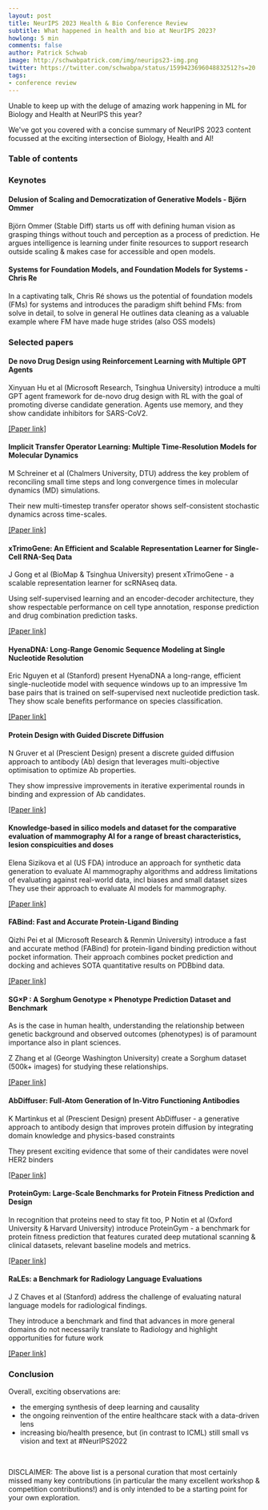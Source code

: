 ```yaml
---
layout: post
title: NeurIPS 2023 Health & Bio Conference Review
subtitle: What happened in health and bio at NeurIPS 2023?
howlong: 5 min
comments: false
author: Patrick Schwab
image: http://schwabpatrick.com/img/neurips23-img.png
twitter: https://twitter.com/schwabpa/status/1599423696048832512?s=20
tags:
- conference review
---
```

Unable to keep up with the deluge of amazing work happening in ML for Biology and Health at NeurIPS this year?

We've got you covered with a concise summary of NeurIPS 2023 content focussed at the exciting intersection of Biology, Health and AI!

<nav id="toc"><h3><a data-toggle="collapse" href="#toccontent" role="button" aria-expanded="false" aria-controls="toccontent"><i class="fa fa-bars"></i>  Table of contents</a></h3></nav>

<h3>Keynotes</h3>

<h4>Delusion of Scaling and Democratization of Generative Models - Björn Ommer</h4>

Björn Ommer (Stable Diff) starts us off with defining human vision as grasping things without touch and perception as a process of prediction.
He argues intelligence is learning under finite resources to support research outside scaling & makes case for accessible and open models.

<div class="gallery">
<galleryitem src="http://schwabpatrick.com/img/neurips2023/om1.png"></galleryitem> 
<galleryitem src="http://schwabpatrick.com/img/neurips2023/om2.png"></galleryitem> 
<galleryitem src="http://schwabpatrick.com/img/neurips2023/om3.png"></galleryitem> 
<galleryitem src="http://schwabpatrick.com/img/neurips2023/om4.png"></galleryitem> 
</div>

<h4>Systems for Foundation Models, and Foundation Models for Systems - Chris Re</h4>

In a captivating talk, Chris Ré shows us the potential of foundation models (FMs) for systems and introduces the paradigm shift behind FMs: from solve in detail, to solve in general
He outlines data cleaning as a valuable example where FM have made huge strides (also OSS models)

<div class="gallery">
<galleryitem src="http://schwabpatrick.com/img/neurips2023/om1.png"></galleryitem> 
<galleryitem src="http://schwabpatrick.com/img/neurips2023/om2.png"></galleryitem> 
<galleryitem src="http://schwabpatrick.com/img/neurips2023/om3.png"></galleryitem> 
<galleryitem src="http://schwabpatrick.com/img/neurips2023/om4.png"></galleryitem> 
</div>

<h3>Selected papers</h3>

<h4>De novo Drug Design using Reinforcement Learning with Multiple GPT Agents</h4>

Xinyuan Hu et al (Microsoft Research, Tsinghua University) introduce a multi GPT agent framework for de-novo drug design with RL with the goal of promoting diverse candidate generation.
Agents use memory, and they show candidate inhibitors for SARS-CoV2.

<a href="https://openreview.net/pdf?id=1B6YKnHYBb">[Paper link]</a>

<div class="gallery">
<galleryitem src="http://schwabpatrick.com/img/neurips2023/de1.png"></galleryitem> 
<galleryitem src="http://schwabpatrick.com/img/neurips2023/de2.png"></galleryitem> 
<galleryitem src="http://schwabpatrick.com/img/neurips2023/de3.png"></galleryitem> 
<galleryitem src="http://schwabpatrick.com/img/neurips2023/de4.png"></galleryitem> 
</div>

<h4>Implicit Transfer Operator Learning: Multiple Time-Resolution Models for Molecular Dynamics</h4>

M Schreiner et al (Chalmers University, DTU) address the key problem of reconciling small time steps and long convergence times in molecular dynamics (MD) simulations. 

Their new multi-timestep transfer operator shows self-consistent stochastic dynamics across time-scales.

<a href="https://openreview.net/forum?id=1kZx7JiuA2">[Paper link]</a>

<div class="gallery">
<galleryitem src="http://schwabpatrick.com/img/neurips2023/md1.png"></galleryitem> 
<galleryitem src="http://schwabpatrick.com/img/neurips2023/md2.png"></galleryitem> 
<galleryitem src="http://schwabpatrick.com/img/neurips2023/md3.png"></galleryitem> 
<galleryitem src="http://schwabpatrick.com/img/neurips2023/md4.png"></galleryitem> 
</div>

<h4>xTrimoGene: An Efficient and Scalable Representation Learner for Single-Cell RNA-Seq Data</h4>

J Gong et al (BioMap & Tsinghua University) present xTrimoGene - a scalable representation learner for scRNAseq data.

Using self-supervised learning and an encoder-decoder architecture, they show respectable performance on cell type annotation, response prediction and drug combination prediction tasks.

<a href="https://www.biorxiv.org/content/10.1101/2023.03.24.534055v1">[Paper link]</a>

<div class="gallery">
<galleryitem src="http://schwabpatrick.com/img/neurips2023/xt1.png"></galleryitem> 
<galleryitem src="http://schwabpatrick.com/img/neurips2023/xt2.png"></galleryitem> 
<galleryitem src="http://schwabpatrick.com/img/neurips2023/xt3.png"></galleryitem> 
<galleryitem src="http://schwabpatrick.com/img/neurips2023/xt4.png"></galleryitem> 
</div>

<h4>HyenaDNA: Long-Range Genomic Sequence Modeling at Single Nucleotide Resolution</h4>

Eric Nguyen et al (Stanford) present HyenaDNA a long-range, efficient single-nucleotide model with sequence windows up to an impressive 1m base pairs that is trained on self-supervised next nucleotide prediction task.
They show scale benefits performance on species classification.

<a href="https://arxiv.org/abs/2306.15794">[Paper link]</a>

<div class="gallery">
<galleryitem src="http://schwabpatrick.com/img/neurips2023/hd1.png"></galleryitem> 
<galleryitem src="http://schwabpatrick.com/img/neurips2023/hd2.png"></galleryitem> 
<galleryitem src="http://schwabpatrick.com/img/neurips2023/hd3.png"></galleryitem> 
<galleryitem src="http://schwabpatrick.com/img/neurips2023/hd4.png"></galleryitem> 
</div>


<h4>Protein Design with Guided Discrete Diffusion</h4>

N Gruver et al (Prescient Design) present a discrete guided diffusion approach to antibody (Ab) design that leverages multi-objective optimisation to optimize Ab properties. 

They show impressive improvements in iterative experimental rounds in binding and expression of Ab candidates.

<a href="https://arxiv.org/abs/2305.20009">[Paper link]</a>

<div class="gallery">
<galleryitem src="http://schwabpatrick.com/img/neurips2023/pd1.png"></galleryitem> 
<galleryitem src="http://schwabpatrick.com/img/neurips2023/pd2.png"></galleryitem> 
<galleryitem src="http://schwabpatrick.com/img/neurips2023/pd3.png"></galleryitem> 
<galleryitem src="http://schwabpatrick.com/img/neurips2023/pd4.png"></galleryitem> 
</div>


<h4>Knowledge-based in silico models and dataset for the comparative evaluation of mammography AI for a range of breast characteristics, lesion conspicuities and doses</h4>

Elena Sizikova et al (US FDA) introduce an approach for synthetic data generation to evaluate AI mammography algorithms and address limitations of evaluating against real-world data, incl biases and small dataset sizes
They use their approach to evaluate AI models for mammography.

<a href="https://arxiv.org/abs/2310.18494">[Paper link]</a>

<div class="gallery">
<galleryitem src="http://schwabpatrick.com/img/neurips2023/mg1.png"></galleryitem> 
<galleryitem src="http://schwabpatrick.com/img/neurips2023/mg2.png"></galleryitem> 
<galleryitem src="http://schwabpatrick.com/img/neurips2023/mg3.png"></galleryitem> 
<galleryitem src="http://schwabpatrick.com/img/neurips2023/mg4.png"></galleryitem> 
</div>


<h4>FABind: Fast and Accurate Protein-Ligand Binding</h4>

Qizhi Pei et al (Microsoft Research & Renmin University) introduce a fast and accurate method (FABind) for protein-ligand binding prediction without pocket information. 
Their approach combines pocket prediction and docking and achieves SOTA quantitative results on PDBbind data.

<a href="https://arxiv.org/abs/2310.06763">[Paper link]</a>

<div class="gallery">
<galleryitem src="http://schwabpatrick.com/img/neurips2023/fa1.png"></galleryitem> 
<galleryitem src="http://schwabpatrick.com/img/neurips2023/fa2.png"></galleryitem> 
<galleryitem src="http://schwabpatrick.com/img/neurips2023/fa3.png"></galleryitem> 
<galleryitem src="http://schwabpatrick.com/img/neurips2023/fa4.png"></galleryitem> 
</div>

<h4>SG×P : A Sorghum Genotype × Phenotype Prediction Dataset and Benchmark</h4>

As is the case in human health, understanding the relationship between genetic background and observed outcomes (phenotypes) is of paramount importance also in plant sciences.

Z Zhang et al (George Washington University) create a Sorghum dataset (500k+ images) for studying these relationships.

<a href="https://github.com/SLUVisLab/sorghum_snp_prediction">[Paper link]</a>

<div class="gallery">
<galleryitem src="http://schwabpatrick.com/img/neurips2023/ps1.png"></galleryitem> 
<galleryitem src="http://schwabpatrick.com/img/neurips2023/ps2.png"></galleryitem> 
<galleryitem src="http://schwabpatrick.com/img/neurips2023/ps3.png"></galleryitem> 
<galleryitem src="http://schwabpatrick.com/img/neurips2023/ps4.png"></galleryitem> 
</div>

<h4>AbDiffuser: Full-Atom Generation of In-Vitro Functioning Antibodies</h4>

K Martinkus et al (Prescient Design) present AbDiffuser - a generative approach to antibody design that improves protein diffusion by integrating domain knowledge and physics-based constraints

They present exciting evidence that some of their candidates were novel HER2 binders

<a href="https://arxiv.org/abs/2308.05027">[Paper link]</a>

<div class="gallery">
<galleryitem src="http://schwabpatrick.com/img/neurips2023/ab1.png"></galleryitem> 
<galleryitem src="http://schwabpatrick.com/img/neurips2023/ab2.png"></galleryitem> 
<galleryitem src="http://schwabpatrick.com/img/neurips2023/ab3.png"></galleryitem> 
<galleryitem src="http://schwabpatrick.com/img/neurips2023/ab4.png"></galleryitem> 
</div>

<h4>ProteinGym: Large-Scale Benchmarks for Protein Fitness Prediction and Design</h4>

In recognition that proteins need to stay fit too, P Notin et al (Oxford University & Harvard University) introduce ProteinGym - a benchmark for protein fitness prediction that features  curated deep mutational scanning & clinical datasets, relevant baseline models and metrics.

<a href="https://www.biorxiv.org/content/10.1101/2023.12.07.570727v1">[Paper link]</a>

<div class="gallery">
<galleryitem src="http://schwabpatrick.com/img/neurips2023/pg1.png"></galleryitem> 
<galleryitem src="http://schwabpatrick.com/img/neurips2023/pg2.png"></galleryitem> 
<galleryitem src="http://schwabpatrick.com/img/neurips2023/pg3.png"></galleryitem> 
<galleryitem src="http://schwabpatrick.com/img/neurips2023/pg4.png"></galleryitem> 
</div>

<h4>RaLEs: a Benchmark for Radiology Language Evaluations</h4>

J Z Chaves et al (Stanford) address the challenge of evaluating natural language models for radiological findings. 

They introduce a benchmark and find that advances in more general domains do not necessarily translate to Radiology and highlight opportunities for future work

<a href="https://openreview.net/pdf/f1783ddf0a1c8990511ede94c4ebd18226d4280c.pdf">[Paper link]</a>

<div class="gallery">
<galleryitem src="http://schwabpatrick.com/img/neurips2023/ra1.png"></galleryitem> 
<galleryitem src="http://schwabpatrick.com/img/neurips2023/ra2.png"></galleryitem> 
<galleryitem src="http://schwabpatrick.com/img/neurips2023/ra3.png"></galleryitem> 
<galleryitem src="http://schwabpatrick.com/img/neurips2023/ra4.png"></galleryitem> 
</div>

<h3>Conclusion</h3>

Overall, exciting observations are:
- the emerging synthesis of deep learning and causality
- the ongoing reinvention of the entire healthcare stack with a data-driven lens
- increasing bio/health presence, but (in contrast to ICML) still small vs vision and text at #NeurIPS2022

<br/>

DISCLAIMER: The above list is a personal curation that most certainly missed many key contributions (in particular the many excellent workshop & competition contributions!) and is only intended to be a starting point for your own exploration.